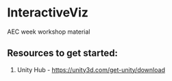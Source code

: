 # InteractiveViz
 AEC week workshop material

## Resources to get started:
 1. Unity Hub - https://unity3d.com/get-unity/download
 